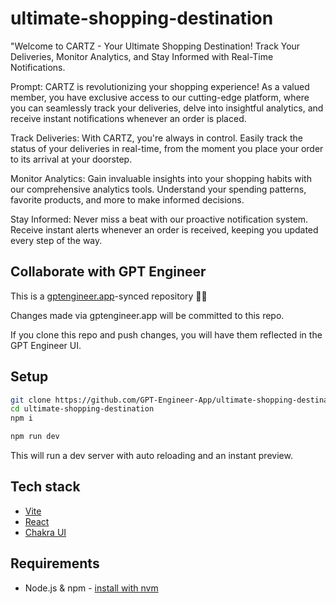 # ultimate-shopping-destination

"Welcome to CARTZ - Your Ultimate Shopping Destination! Track Your Deliveries, Monitor Analytics, and Stay Informed with Real-Time Notifications.

Prompt:
CARTZ is revolutionizing your shopping experience! As a valued member, you have exclusive access to our cutting-edge platform, where you can seamlessly track your deliveries, delve into insightful analytics, and receive instant notifications whenever an order is placed.

Track Deliveries: With CARTZ, you're always in control. Easily track the status of your deliveries in real-time, from the moment you place your order to its arrival at your doorstep.

Monitor Analytics: Gain invaluable insights into your shopping habits with our comprehensive analytics tools. Understand your spending patterns, favorite products, and more to make informed decisions.

Stay Informed: Never miss a beat with our proactive notification system. Receive instant alerts whenever an order is received, keeping you updated every step of the way.



## Collaborate with GPT Engineer

This is a [gptengineer.app](https://gptengineer.app)-synced repository 🌟🤖

Changes made via gptengineer.app will be committed to this repo.

If you clone this repo and push changes, you will have them reflected in the GPT Engineer UI.

## Setup

```sh
git clone https://github.com/GPT-Engineer-App/ultimate-shopping-destination.git
cd ultimate-shopping-destination
npm i
```

```sh
npm run dev
```

This will run a dev server with auto reloading and an instant preview.

## Tech stack

- [Vite](https://vitejs.dev/)
- [React](https://react.dev/)
- [Chakra UI](https://chakra-ui.com/)

## Requirements

- Node.js & npm - [install with nvm](https://github.com/nvm-sh/nvm#installing-and-updating)
